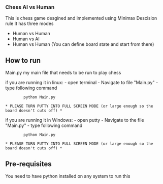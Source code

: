 ### Chess AI vs Human
This is chess game desgined and implemented using Minimax Descision rule
It has three modes
 - Human vs Human
 - Human vs AI
 - Human vs Human (You can define board state and start from there)

## How to run

Main.py my main file that needs to be run to play chess

if you are running it in linux:
	- open terminal
	- Navigate to file "Main.py"
	- type following command
  
			python Main.py
      
	* PLEASE TURN PUTTY INTO FULL SCREEN MODE (or large enough so the board doesn't cuts off) *

if you are running it in Windows:
	- open putty
	- Navigate to the file "Main.py"
	- type following command
  
			python Main.py
	
	* PLEASE TURN PUTTY INTO FULL SCREEN MODE (or large enough so the board doesn't cuts off) *


## Pre-requisites

You need to have python installed on any system to run this
